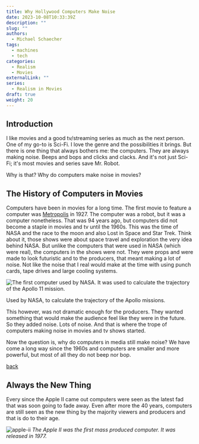 ```yaml
---
title: Why Hollywood Computers Make Noise
date: 2023-10-08T10:33:39Z
description: ""
slug: ""
authors:
  - Michael Schaecher
tags:
  - machines
  - tech
categories:
  - Realism
  - Movies
externalLink: ""
series:
  - Realism in Movies
draft: true
weight: 20
---
```


[comment]: <> (An introduction about how movies and tv series have gotten more real, all but technology. Why do computers still make beeps and bops?)

## Introduction

I like movies and a good tv/streaming series as much as the next person. One of my go-to is Sci-Fi. I love the genre and the possibilities it brings. But there is one thing that always bothers me: the computers. They are always making noise. Beeps and bops and clicks and clacks. And it's not just Sci-Fi; it's most movies and series save Mr. Robot.

Why is that? Why do computers make noise in movies?

## The History of Computers in Movies

Computers have been in movies for a long time. The first movie to feature a computer was [Metropolis](https://en.wikipedia.org/wiki/Metropolis_(1927_film)) in 1927. The computer was a robot, but it was a computer nonetheless. That was 94 years ago, but computers did not become a staple in movies and tv until the 1960s. This was the time of NASA and the race to the moon and also Lost in Space and Star Trek. Think about it, those shows were about space travel and exploration the very idea behind NASA. But unlike the computers that were used in NASA (which were real), the computers in the shows were not. They were props and were made to look futuristic and to the producers, that meant making a lot of noise. Not like the noise that I real would make at the time with using punch cards, tape drives and large cooling systems.

[comment]: <> (This is where I would like to place a caption under the image and float it to the right.)

<div class="float-right">
  <img class="nasa-computer" src="https://upload.wikimedia.org/wikipedia/commons/f/fb/IBM_7094_console2.agr.JPG" alt="The first computer used by NASA. It was used to calculate the trajectory of the Apollo 11 mission."></img>
  <p class="caption">Used by NASA, to calculate the trajectory of the Apollo missions.</p>
</div>

This however, was not dramatic enough for the producers. They wanted something that would make the audience feel like they were in the future. So they added noise. Lots of noise. And that is where the trope of computers making noise in movies and tv shows started.

Now the question is, why do computers in media still make noise? We have come a long way since the 1960s and computers are smaller and more powerful, but most of all they do not beep nor bop.

[back](#top)

## Always the New Thing

Every since the Apple II came out computers were seen as the latest fad that was soon going to fade away. Even after more the 40 years, computers are still seen as the new thing by the majority viewers and producers and that is do to their age.

![apple-ii](https://upload.wikimedia.org/wikipedia/commons/9/98/Apple_II_typical_configuration_1977.png)
*The Apple II was the first mass produced computer. It was released in 1977.*
